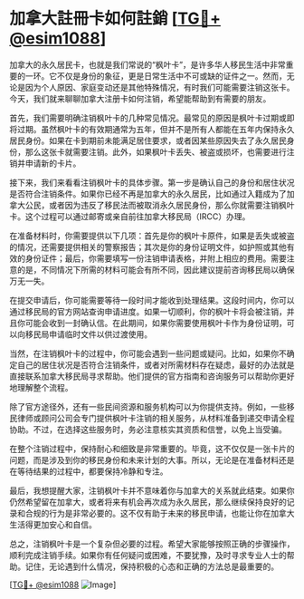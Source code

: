 # 加拿大註冊卡如何註銷 [[TG💪+ @esim1088](https://t.me/s/esim1088)]

加拿大的永久居民卡，也就是我们常说的“枫叶卡”，是许多华人移民生活中非常重要的一环。它不仅是身份的象征，更是日常生活中不可或缺的证件之一。然而，无论是因为个人原因、家庭变动还是其他特殊情况，有时我们可能需要注销这张卡。今天，我们就来聊聊加拿大注册卡如何注销，希望能帮助到有需要的朋友。

首先，我们需要明确注销枫叶卡的几种常见情况。最常见的原因是枫叶卡过期或即将过期。虽然枫叶卡的有效期通常为五年，但并不是所有人都能在五年内保持永久居民身份。如果在卡到期前未能满足居住要求，或者因某些原因失去了永久居民身份，那么这张卡就需要注销。此外，如果枫叶卡丢失、被盗或损坏，也需要进行注销并申请新的卡片。

接下来，我们来看看注销枫叶卡的具体步骤。第一步是确认自己的身份和居住状况是否符合注销条件。如果你已经不再是加拿大的永久居民，比如通过入籍成为了加拿大公民，或者因为违反了移民法而被取消永久居民身份，那么你就需要注销枫叶卡。这个过程可以通过邮寄或亲自前往加拿大移民局（IRCC）办理。

在准备材料时，你需要提供以下几项：首先是你的枫叶卡原件，如果是丢失或被盗的情况，还需要提供相关的警察报告；其次是你的身份证明文件，如护照或其他有效的身份证件；最后，你需要填写一份注销申请表格，并附上相应的费用。需要注意的是，不同情况下所需的材料可能会有所不同，因此建议提前咨询移民局以确保万无一失。

在提交申请后，你可能需要等待一段时间才能收到处理结果。这段时间内，你可以通过移民局的官方网站查询申请进度。如果一切顺利，你的枫叶卡将会被注销，并且你可能会收到一封确认信。在此期间，如果你需要使用枫叶卡作为身份证明，可以向移民局申请临时文件以供过渡使用。

当然，在注销枫叶卡的过程中，你可能会遇到一些问题或疑问。比如，如果你不确定自己的居住状况是否符合注销条件，或者对所需材料存在疑虑，最好的办法就是直接联系加拿大移民局寻求帮助。他们提供的官方指南和咨询服务可以帮助你更好地理解整个流程。

除了官方途径外，还有一些民间资源和服务机构可以为你提供支持。例如，一些移民律师或顾问公司会专门提供枫叶卡注销的相关服务，从材料准备到递交申请全程协助。不过，在选择这些服务时，务必注意核实其资质和信誉，以免上当受骗。

在整个注销过程中，保持耐心和细致是非常重要的。毕竟，这不仅仅是一张卡片的问题，而是涉及到你的移民身份和未来计划的大事。所以，无论是在准备材料还是在等待结果的过程中，都要保持冷静和专注。

最后，我想提醒大家，注销枫叶卡并不意味着你与加拿大的关系就此结束。如果你仍然希望留在加拿大，或者将来有机会再次成为永久居民，那么继续保持良好的记录和合规的行为是非常必要的。这不仅有助于未来的移民申请，也能让你在加拿大生活得更加安心和自信。

总之，注销枫叶卡是一个复杂但必要的过程。希望大家能够按照正确的步骤操作，顺利完成注销手续。如果你有任何疑问或困难，不要犹豫，及时寻求专业人士的帮助。记住，无论遇到什么情况，保持积极的心态和正确的方法总是最重要的。

[[TG💪+ @esim1088](https://t.me/s/esim1088) ![Image](https://i.postimg.cc/4NQfJmqS/Snipaste-2025-05-13-00-14-12.png)]